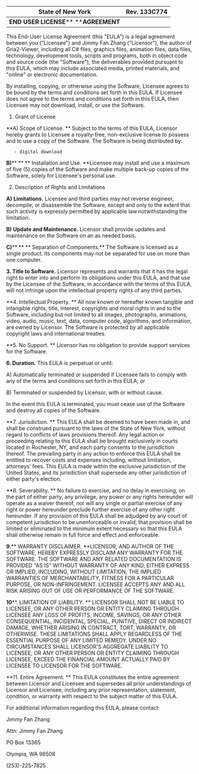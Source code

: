 | State of New York | Rev. 133C774 |
| --- | --- |
| **END USER LICENSE****   ****AGREEMENT** |

This End-User License Agreement (this &quot;EULA&quot;) is a legal agreement between you (&quot;Licensee&quot;) and Jimmy Fan Zhang (&quot;Licensor&quot;), the author of Gria2-Viewer, including all C# files, graphics files, animation files, data files, technology, development tools, scripts and programs, both in object code and source code (the &quot;Software&quot;), the deliverables provided pursuant to this EULA, which may include associated media, printed materials, and &quot;online&quot; or electronic documentation.

By installing, copying, or otherwise using the Software, Licensee agrees to be bound by the terms and conditions set forth in this EULA. If Licensee does not agree to the terms and conditions set forth in this EULA, then Licensee may not download, install, or use the Software.

1. Grant of License

**A)  Scope of License. ** Subject to the terms of this EULA, Licensor hereby grants to Licensee a royalty-free, non-exclusive license to possess and to use a copy of the Software. The Software is being distributed by:

       - digital download

**B)****  **  ** Installation and Use. **Licensee may install and use a maximum of five (5) copies of the Software and make multiple back-up copies of the Software, solely for Licensee&#39;s personal use.

2. Description of Rights and Limitations

**A)**    **Limitations.**  Licensee and third parties may not reverse engineer, decompile, or disassemble the Software, except and only to the extent that such activity is expressly permitted by applicable law notwithstanding the limitation.

**B)**    **Update and Maintenance.**   Licensor shall provide updates and maintenance on the Software on an as needed basis.

**C)****  **  ** Separation of Components.** The Software is licensed as a single product. Its components may not be separated for use on more than one computer.

**3. Title to Software.** Licensor represents and warrants that it has the legal right to enter into and perform its obligations under this EULA, and that use by the Licensee of the Software, in accordance with the terms of this EULA, will not infringe upon the intellectual property rights of any third parties.

**4. Intellectual Property.  ** All now known or hereafter known tangible and intangible rights, title, interest, copyrights and moral rights in and to the Software, including but not limited to all images, photographs, animations, video, audio, music, text, data, computer code, algorithms, and information, are owned by Licensor. The Software is protected by all applicable copyright laws and international treaties.

**5. No Support.  ** Licensor has no obligation to provide support services for the Software.

**6. Duration.** This EULA is perpetual or until:

A)    Automatically terminated or suspended if Licensee fails to comply with any of the terms and conditions set forth in this EULA; or

B)    Terminated or suspended by Licensor, with or without cause.

In the event this EULA is terminated, you must cease use of the Software and destroy all copies of the Software.

**7. Jurisdiction. ** This EULA shall be deemed to have been made in, and shall be construed pursuant to the laws of the State of New York, without regard to conflicts of laws provisions thereof. Any legal action or proceeding relating to this EULA shall be brought exclusively in courts located in Rochester, NY, and each party consents to the jurisdiction thereof. The prevailing party in any action to enforce this EULA shall be entitled to recover costs and expenses including, without limitation, attorneys&#39; fees. This EULA is made within the exclusive jurisdiction of the United States, and its jurisdiction shall supersede any other jurisdiction of either party&#39;s election.

**8. Severability. ** No failure to exercise, and no delay in exercising, on the part of either party, any privilege, any power or any rights hereunder will operate as a waiver thereof, nor will any single or partial exercise of any right or power hereunder preclude further exercise of any other right hereunder. If any provision of this EULA shall be adjudged by any court of competent jurisdiction to be unenforceable or invalid, that provision shall be limited or eliminated to the minimum extent necessary so that this EULA shall otherwise remain in full force and effect and enforceable.

**9.****  WARRANTY DISCLAIMER.  **LICENSOR, AND AUTHOR OF THE SOFTWARE, HEREBY EXPRESSLY DISCLAIM ANY WARRANTY FOR THE SOFTWARE. THE SOFTWARE AND ANY RELATED DOCUMENTATION IS PROVIDED &quot;AS IS&quot; WITHOUT WARRANTY OF ANY KIND, EITHER EXPRESS OR IMPLIED, INCLUDING, WITHOUT LIMITATION, THE IMPLIED WARRANTIES OF MERCHANTABILITY, FITNESS FOR A PARTICULAR PURPOSE, OR NON-INFRINGEMENT. LICENSEE ACCEPTS ANY AND ALL RISK ARISING OUT OF USE OR PERFORMANCE OF THE SOFTWARE.

**10****. LIMITATION OF LIABILITY. ** LICENSOR SHALL NOT BE LIABLE TO LICENSEE, OR ANY OTHER PERSON OR ENTITY CLAIMING THROUGH LICENSEE ANY LOSS OF PROFITS, INCOME, SAVINGS, OR ANY OTHER CONSEQUENTIAL, INCIDENTAL, SPECIAL, PUNITIVE, DIRECT OR INDIRECT DAMAGE, WHETHER ARISING IN CONTRACT, TORT, WARRANTY, OR OTHERWISE. THESE LIMITATIONS SHALL APPLY REGARDLESS OF THE ESSENTIAL PURPOSE OF ANY LIMITED REMEDY. UNDER NO CIRCUMSTANCES SHALL LICENSOR&#39;S AGGREGATE LIABILITY TO LICENSEE, OR ANY OTHER PERSON OR ENTITY CLAIMING THROUGH LICENSEE, EXCEED THE FINANCIAL AMOUNT ACTUALLY PAID BY LICENSEE TO LICENSOR FOR THE SOFTWARE.

**11. Entire Agreement. **  This EULA constitutes the entire agreement between Licensor and Licensee and supersedes all prior understandings of Licensor and Licensee, including any prior representation, statement, condition, or warranty with respect to the subject matter of this EULA.

For additional information regarding this EULA, please contact:

Jimmy Fan Zhang

Attn: Jimmy Fan Zhang

PO Box 13365

Olympia, WA 98508

(253)-225-7825
